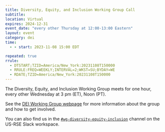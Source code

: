 ```yaml
---
title: Diversity, Equity, and Inclusion Working Group Call
subtitle:
location: Virtual
expires: 2024-12-31
event_date: "every other Thursday at 12:00-13:00 Eastern"
layout: event
category: dei
time:
  - - start: 2023-11-08 15:00 EDT

repeated: true
rrule:
  - DTSTART;TZID=America/New_York:20231108T150000
  - RRULE:FREQ=WEEKLY;INTERVAL=2;WKST=SU;BYDAY=WE
  - RDATE;TZID=America/New_York:20231108T150000
---
```


The Diversity, Equity, and Inclusion Working Group meets for one hour, every
other Wednesday at 3 pm (ET), Noon (PT).

See the [DEI Working Group webpage](https://us-rse.org/wg/dei/) for more
information about the group and how to get involved.

You can also find us in the
[`#wg-diversity-equity-inclusion`](https://usrse.slack.com/archives/C03V3CY5MSQ)
channel on the US-RSE Slack workspace.
